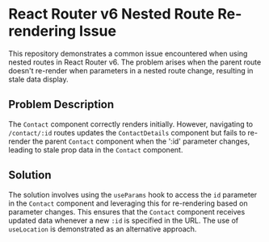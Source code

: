 # React Router v6 Nested Route Re-rendering Issue

This repository demonstrates a common issue encountered when using nested routes in React Router v6.  The problem arises when the parent route doesn't re-render when parameters in a nested route change, resulting in stale data display.

## Problem Description

The `Contact` component correctly renders initially. However, navigating to `/contact/:id` routes updates the `ContactDetails` component but fails to re-render the parent `Contact` component when the ':id' parameter changes, leading to stale prop data in the `Contact` component.

## Solution

The solution involves using the `useParams` hook to access the `id` parameter in the `Contact` component and leveraging this for re-rendering based on parameter changes.  This ensures that the `Contact` component receives updated data whenever a new `:id` is specified in the URL. The use of `useLocation` is demonstrated as an alternative approach.